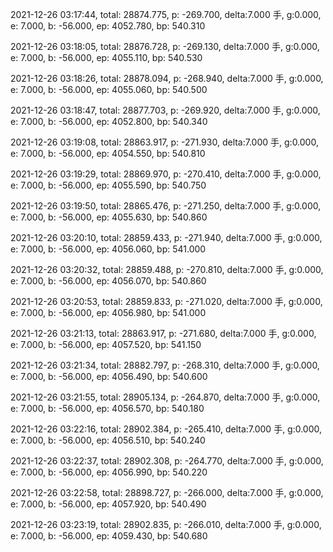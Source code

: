 2021-12-26 03:17:44, total: 28874.775, p: -269.700, delta:7.000 手, g:0.000, e: 7.000, b: -56.000, ep: 4052.780, bp: 540.310

2021-12-26 03:18:05, total: 28876.728, p: -269.130, delta:7.000 手, g:0.000, e: 7.000, b: -56.000, ep: 4055.110, bp: 540.530

2021-12-26 03:18:26, total: 28878.094, p: -268.940, delta:7.000 手, g:0.000, e: 7.000, b: -56.000, ep: 4055.060, bp: 540.500

2021-12-26 03:18:47, total: 28877.703, p: -269.920, delta:7.000 手, g:0.000, e: 7.000, b: -56.000, ep: 4052.800, bp: 540.340

2021-12-26 03:19:08, total: 28863.917, p: -271.930, delta:7.000 手, g:0.000, e: 7.000, b: -56.000, ep: 4054.550, bp: 540.810

2021-12-26 03:19:29, total: 28869.970, p: -270.410, delta:7.000 手, g:0.000, e: 7.000, b: -56.000, ep: 4055.590, bp: 540.750

2021-12-26 03:19:50, total: 28865.476, p: -271.250, delta:7.000 手, g:0.000, e: 7.000, b: -56.000, ep: 4055.630, bp: 540.860

2021-12-26 03:20:10, total: 28859.433, p: -271.940, delta:7.000 手, g:0.000, e: 7.000, b: -56.000, ep: 4056.060, bp: 541.000

2021-12-26 03:20:32, total: 28859.488, p: -270.810, delta:7.000 手, g:0.000, e: 7.000, b: -56.000, ep: 4056.070, bp: 540.860

2021-12-26 03:20:53, total: 28859.833, p: -271.020, delta:7.000 手, g:0.000, e: 7.000, b: -56.000, ep: 4056.980, bp: 541.000

2021-12-26 03:21:13, total: 28863.917, p: -271.680, delta:7.000 手, g:0.000, e: 7.000, b: -56.000, ep: 4057.520, bp: 541.150

2021-12-26 03:21:34, total: 28882.797, p: -268.310, delta:7.000 手, g:0.000, e: 7.000, b: -56.000, ep: 4056.490, bp: 540.600

2021-12-26 03:21:55, total: 28905.134, p: -264.870, delta:7.000 手, g:0.000, e: 7.000, b: -56.000, ep: 4056.570, bp: 540.180

2021-12-26 03:22:16, total: 28902.384, p: -265.410, delta:7.000 手, g:0.000, e: 7.000, b: -56.000, ep: 4056.510, bp: 540.240

2021-12-26 03:22:37, total: 28902.308, p: -264.770, delta:7.000 手, g:0.000, e: 7.000, b: -56.000, ep: 4056.990, bp: 540.220

2021-12-26 03:22:58, total: 28898.727, p: -266.000, delta:7.000 手, g:0.000, e: 7.000, b: -56.000, ep: 4057.920, bp: 540.490

2021-12-26 03:23:19, total: 28902.835, p: -266.010, delta:7.000 手, g:0.000, e: 7.000, b: -56.000, ep: 4059.430, bp: 540.680